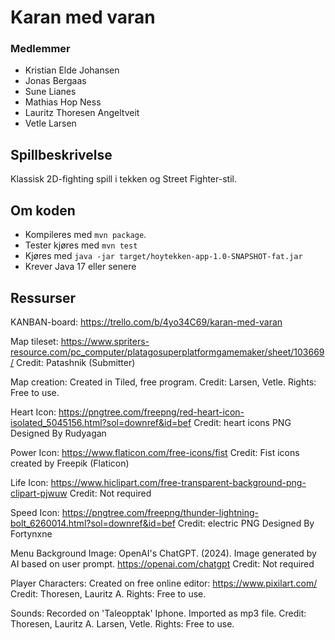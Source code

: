 # Karan med varan

### Medlemmer

- Kristian Elde Johansen
- Jonas Bergaas
- Sune Lianes
- Mathias Hop Ness
- Lauritz Thoresen Angeltveit
- Vetle Larsen

## Spillbeskrivelse

Klassisk 2D-fighting spill i tekken og Street Fighter-stil.

## Om koden

- Kompileres med `mvn package`.
- Tester kjøres med `mvn test`
- Kjøres med `java -jar target/hoytekken-app-1.0-SNAPSHOT-fat.jar`
- Krever Java 17 eller senere

## Ressurser

KANBAN-board:
https://trello.com/b/4yo34C69/karan-med-varan

Map tileset:
https://www.spriters-resource.com/pc_computer/platagosuperplatformgamemaker/sheet/103669/
Credit: Patashnik (Submitter)

Map creation:
Created in Tiled, free program.
Credit: Larsen, Vetle.
Rights: Free to use.

Heart Icon:
https://pngtree.com/freepng/red-heart-icon-isolated_5045156.html?sol=downref&id=bef
Credit: heart icons PNG Designed By Rudyagan

Power Icon:
https://www.flaticon.com/free-icons/fist 
Credit: Fist icons created by Freepik (Flaticon)

Life Icon: 
https://www.hiclipart.com/free-transparent-background-png-clipart-pjwuw
Credit: Not required

Speed Icon:
https://pngtree.com/freepng/thunder-lightning-bolt_6260014.html?sol=downref&id=bef
Credit: electric PNG Designed By Fortynxne 

Menu Background Image:
OpenAI's ChatGPT. (2024). Image generated by AI based on user prompt.
https://openai.com/chatgpt
Credit: Not required

Player Characters:
Created on free online editor: https://www.pixilart.com/ 
Credit: Thoresen, Lauritz A.
Rights: Free to use.

Sounds:
Recorded on 'Taleopptak' Iphone. Imported as mp3 file.
Credit: Thoresen, Lauritz A. Larsen, Vetle.
Rights: Free to use.